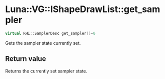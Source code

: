 # Luna::VG::IShapeDrawList::get_sampler

```c++
virtual RHI::SamplerDesc get_sampler()=0
```

Gets the sampler state currently set. 



## Return value
Returns the currently set sampler state. 

